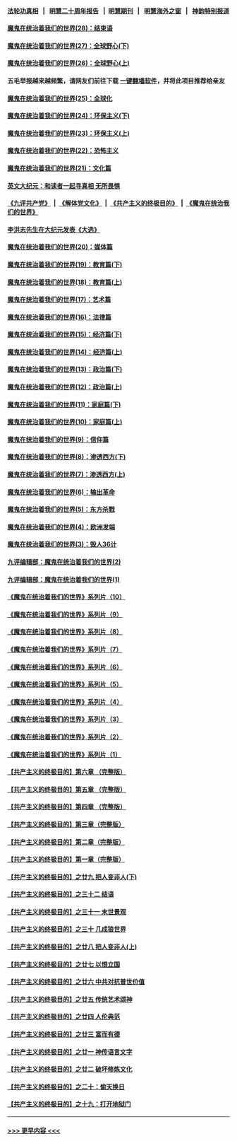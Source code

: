 #### [法轮功真相](https://github.com/gfw-breaker/truth/blob/master/README.md?t=0) &nbsp;&nbsp;|&nbsp;&nbsp; [明慧二十周年报告](https://github.com/gfw-breaker/mh-reports/blob/master/README.md?t=0) &nbsp;&nbsp;|&nbsp;&nbsp;[明慧期刊](https://github.com/gfw-breaker/mh-qikan) &nbsp;&nbsp;|&nbsp;&nbsp; [明慧海外之窗](https://github.com/gfw-breaker/mh-news/blob/master/README.md?t=0) &nbsp;&nbsp;|&nbsp;&nbsp; [神韵特别报道](https://github.com/gfw-breaker/mh-news/blob/master/shenyun.md?t=0)
#### [魔鬼在统治着我们的世界(28)：结束语](../pages/nsc422/n10936246.md?t=06261601) 
#### [魔鬼在统治着我们的世界(27)：全球野心(下)](../pages/nsc422/n10928319.md?t=06261601) 
#### [魔鬼在统治着我们的世界(26)：全球野心(上)](../pages/nsc422/n10900318.md?t=06261601) 
#### 五毛举报越来越频繁，请网友们前往下载 [一键翻墙软件](https://github.com/gfw-breaker/ssr-accounts)，并将此项目推荐给亲友
#### [魔鬼在统治着我们的世界(25)：全球化](../pages/nsc422/n10788205.md?t=06261601) 
#### [魔鬼在统治着我们的世界(24)：环保主义(下)](../pages/nsc422/n10695307.md?t=06261601) 
#### [魔鬼在统治着我们的世界(23)：环保主义(上)](../pages/nsc422/n10688613.md?t=06261601) 
#### [魔鬼在统治着我们的世界(22)：恐怖主义](../pages/nsc422/n10614727.md?t=06261601) 
#### [魔鬼在统治着我们的世界(21)：文化篇](../pages/nsc422/n10597706.md?t=06261601) 
#### [英文大纪元：和读者一起寻真相 无所畏惧](../pages/nsc422/n12542027.md?t=06261601) 
#### [《九评共产党》](https://github.com/begood0513/9ping.md/blob/master/README.md) &nbsp;|&nbsp; [《解体党文化》](../../../../jtdwh.md/blob/master/README.md)  &nbsp;|&nbsp; [《共产主义的终极目的》](../../../../gczydzjmd.md/blob/master/README.md) &nbsp;|&nbsp; [《魔鬼在统治我们的世界》](../../../../mgztzwmdsj.md/blob/master/README.md) 
#### [李洪志先生在大纪元发表《大选》](../pages/nsc422/n12534746.md?t=06261601) 
#### [魔鬼在统治着我们的世界(20)：媒体篇](../pages/nsc422/n10586579.md?t=06261601) 
#### [魔鬼在统治着我们的世界(19)：教育篇(下)](../pages/nsc422/n10564808.md?t=06261601) 
#### [魔鬼在统治着我们的世界(18)：教育篇(上)](../pages/nsc422/n10526970.md?t=06261601) 
#### [魔鬼在统治着我们的世界(17)：艺术篇](../pages/nsc422/n10499093.md?t=06261601) 
#### [魔鬼在统治着我们的世界(16)：法律篇](../pages/nsc422/n10485969.md?t=06261601) 
#### [魔鬼在统治着我们的世界(15)：经济篇(下)](../pages/nsc422/n10469975.md?t=06261601) 
#### [魔鬼在统治着我们的世界(14)：经济篇(上)](../pages/nsc422/n10457370.md?t=06261601) 
#### [魔鬼在统治着我们的世界(13)：政治篇(下)](../pages/nsc422/n10448270.md?t=06261601) 
#### [魔鬼在统治着我们的世界(12)：政治篇(上)](../pages/nsc422/n10444576.md?t=06261601) 
#### [魔鬼在统治着我们的世界(11)：家庭篇(下)](../pages/nsc422/n10440961.md?t=06261601) 
#### [魔鬼在统治着我们的世界(10)：家庭篇(上)](../pages/nsc422/n10435448.md?t=06261601) 
#### [魔鬼在统治着我们的世界(9)：信仰篇](../pages/nsc422/n10432159.md?t=06261601) 
#### [魔鬼在统治着我们的世界(8)：渗透西方(下)](../pages/nsc422/n10429603.md?t=06261601) 
#### [魔鬼在统治着我们的世界(7)：渗透西方(上)](../pages/nsc422/n10426013.md?t=06261601) 
#### [魔鬼在统治着我们的世界(6)：输出革命](../pages/nsc422/n10421536.md?t=06261601) 
#### [魔鬼在统治着我们的世界(5)：东方杀戮](../pages/nsc422/n10417707.md?t=06261601) 
#### [魔鬼在统治着我们的世界(4)：欧洲发端](../pages/nsc422/n10414890.md?t=06261601) 
#### [魔鬼在统治着我们的世界(3)：毁人36计](../pages/nsc422/n10411583.md?t=06261601) 
#### [九评编辑部：魔鬼在统治着我们的世界(2)](../pages/nsc422/n10410036.md?t=06261601) 
#### [九评编辑部：魔鬼在统治着我们的世界(1)](../pages/nsc422/n10406825.md?t=06261601) 
#### [《魔鬼在统治着我们的世界》系列片（10）](../pages/nsc422/n12292670.md?t=06261601) 
#### [《魔鬼在统治着我们的世界》系列片（9）](../pages/nsc422/n12290859.md?t=06261601) 
#### [《魔鬼在统治着我们的世界》系列片（8）](../pages/nsc422/n12287445.md?t=06261601) 
#### [《魔鬼在统治着我们的世界》系列片（7）](../pages/nsc422/n12283425.md?t=06261601) 
#### [《魔鬼在统治着我们的世界》系列片（6）](../pages/nsc422/n12282314.md?t=06261601) 
#### [《魔鬼在统治着我们的世界》系列片（5）](../pages/nsc422/n12281419.md?t=06261601) 
#### [《魔鬼在统治着我们的世界》系列片（4）](../pages/nsc422/n12274024.md?t=06261601) 
#### [《魔鬼在统治着我们的世界》系列片（3）](../pages/nsc422/n12271322.md?t=06261601) 
#### [《魔鬼在统治着我们的世界》系列片（2）](../pages/nsc422/n12269049.md?t=06261601) 
#### [《魔鬼在统治着我们的世界》系列片（1）](../pages/nsc422/n12267575.md?t=06261601) 
#### [【共产主义的终极目的】第六章 （完整版）](../pages/nsc422/n11428913.md?t=06261601) 
#### [【共产主义的终极目的】第五章 （完整版）](../pages/nsc422/n11428912.md?t=06261601) 
#### [【共产主义的终极目的】第四章 （完整版）](../pages/nsc422/n11428907.md?t=06261601) 
#### [【共产主义的终极目的】第三章（完整版）](../pages/nsc422/n11428848.md?t=06261601) 
#### [【共产主义的终极目的】第二章（完整版）](../pages/nsc422/n11428831.md?t=06261601) 
#### [【共产主义的终极目的】第一章（完整版）](../pages/nsc422/n11417651.md?t=06261601) 
#### [【共产主义的终极目的】之廿九 把人变非人(下)](../pages/nsc422/n11344140.md?t=06261601) 
#### [【共产主义的终极目的】之三十二 结语](../pages/nsc422/n11360535.md?t=06261601) 
#### [【共产主义的终极目的】之三十一 末世景观](../pages/nsc422/n11351129.md?t=06261601) 
#### [【共产主义的终极目的】之三十 几成狼世界](../pages/nsc422/n11348280.md?t=06261601) 
#### [【共产主义的终极目的】之廿八 把人变非人(上)](../pages/nsc422/n11340492.md?t=06261601) 
#### [【共产主义的终极目的】之廿七 以恨立国](../pages/nsc422/n11336944.md?t=06261601) 
#### [【共产主义的终极目的】之廿六 中共对抗普世价值](../pages/nsc422/n11324785.md?t=06261601) 
#### [【共产主义的终极目的】之廿五 传统艺术颂神](../pages/nsc422/n11296396.md?t=06261601) 
#### [【共产主义的终极目的】之廿四 人伦典范](../pages/nsc422/n11296397.md?t=06261601) 
#### [【共产主义的终极目的】之廿三 富而有德](../pages/nsc422/n11283598.md?t=06261601) 
#### [【共产主义的终极目的】之廿一 神传语言文字](../pages/nsc422/n11263265.md?t=06261601) 
#### [【共产主义的终极目的】之廿二 破坏修炼文化](../pages/nsc422/n11245728.md?t=06261601) 
#### [【共产主义的终极目的】之二十：偷天换日](../pages/nsc422/n11238846.md?t=06261601) 
#### [【共产主义的终极目的】之十九：打开地狱门](../pages/nsc422/n11206376.md?t=06261601) 

----
#### [ >>> 更早内容 <<< ](../indexes/nsc422-earlier.md)
